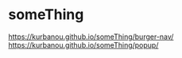 # someThing
https://kurbanou.github.io/someThing/burger-nav/
https://kurbanou.github.io/someThing/popup/